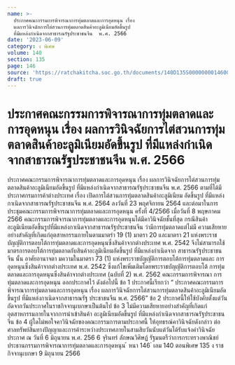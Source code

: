 ```yaml
---
name: >-
  ประกาศคณะกรรมการพิจารณาการทุ่มตลาดและการอุดหนุน เรื่อง 
  ผลการวินิจฉัยการไต่สวนการทุ่มตลาดสินค้าอะลูมิเนียมอัดขึ้นรูป 
  ที่มีแหล่งกำเนิดจากสาธารณรัฐประชาชนจีน  พ.ศ. 2566
date: '2023-06-09'
category: ง พิเศษ
volume: 140
section: 135
page: 146
source: 'https://ratchakitcha.soc.go.th/documents/140D135S0000000014600.pdf'
draft: true
---
```


# ประกาศคณะกรรมการพิจารณาการทุ่มตลาดและการอุดหนุน เรื่อง  ผลการวินิจฉัยการไต่สวนการทุ่มตลาดสินค้าอะลูมิเนียมอัดขึ้นรูป  ที่มีแหล่งกำเนิดจากสาธารณรัฐประชาชนจีน  พ.ศ. 2566

ประกาศคณะกรรมการพิจารณาการทุ่มตลาดและการอุดหนุน เรื่อง ผลการวินิจฉัยการไต่สวนการทุ่มตลาดสินค้าอะลูมิเนียมอัดขึ้นรูป ที่มีแหล่งกำเนิดจากสาธารณรัฐประชาชนจีน พ.ศ. 2566 ตามที่ได้มีประกาศกรมการค้าต่างประเทศ เรื่อง เปิดการไต่สวนการทุ่มตลาดสินค้าอะลูมิเนียม อัดขึ้นรูป ที่มีแหล่งกาเนิดจากสาธารณรัฐประชาชนจีน พ.ศ. 2564 ลงวันที่ 23 พฤศจิกายน 2564 และต่อมาในการประชุมคณะกรรมการพิจารณาการทุ่มตลาดและการอุดหนุน ครั้งที่ 4/2566 เมื่อวันที่ 8 พฤษภาคม 2566 คณะกรรมการพิจารณาการทุ่มตลาดและการอุดหนุนได้มีคาวินิจฉัยชั้นที่สุด กรณีสินค้าอะลูมิเนียมอัดขึ้นรูปที่มีแหล่งกาเนิดจากสาธารณรัฐประชาชนจีน ว่ามีการทุ่มตลาดแต่ไม่มี ความเสียหายอย่างสำคัญที่เกิดแก่อุตสาหกรรมภายในตามมาตรำ 19 (1) มาตรา 20 และมาตรา 21 แห่งพระราชบัญญัติการตอบโต้การทุ่มตลาดและการอุดหนุนซึ่งสินค้าจากต่างประเทศ พ.ศ. 2542 จึงไม่สามารถใช้มาตรการตอบโต้การทุ่มตลาดกับสินค้าอะลูมิเนียมอัดขึ้นรูป ที่มีแหล่งกำเนิดจาก สาธารณรัฐประชาชนจีน นั้น อาศัยอานาจตา มความในมาตรา 73 (1) แห่งพระราชบัญญัติการตอบโต้การทุ่มตลาดและ การอุดหนุนซึ่งสินค้าจากต่างประเทศ พ.ศ. 2542 ซึ่งแก้ไขเพิ่มเติมโดยพระราชบัญญัติการตอบโต้ การทุ่มตลาดและการอุดหนุนซึ่งสินค้าจากต่างประเทศ (ฉบับที่ 2) พ.ศ. 2562 คณะกรรมการพิจารณา การทุ่มตลาดและการอุดหนุน ออกประกาศไว้ ดังต่อไปนี้ ข้อ 1 ประกาศนี้เรียกว่า “ ประกาศคณะกรรมการพิจารณาการทุ่มตลาดและการอุดหนุน เรื่อง ผลการวินิจฉัยการไต่สวนการทุ่มตลาดสินค้าอะลูมิเนียมอัดขึ้นรูป ที่มีแหล่งกาเนิดจากสาธารณรัฐ ประชาชนจีน พ.ศ. 2566” ข้อ 2 ประกาศนี้ให้ใช้บังคับตั้งแต่วันถัดจากวันประกาศในราชกิจจานุเบกษาเป็นต้นไป ข้อ 3 ไม่มีความเสียหายอย่างสำคัญที่เกิดแก่อุตสาหกรรมภายในจากการนำเข้าสินค้า อะลูมิเนียมอัดขึ้นรูป ที่มีแหล่งกำเนิดจากสาธารณรัฐประชาชนจีน ข้อ 4 ผู้ใดไม่พอใจคาวินิจฉัยของคณะกรรมการตามประกาศนี้ ให้อุทธรณ์คาวินิจฉัยดังกล่าว ต่อศาลทรัพย์สินทางปัญญาและการค้าระหว่างประเทศภายในสามสิบวันนับแต่วันได้รับแจ้งคำวินิจฉัย ประกาศ ณ วันที่ 6 มิถุนายน พ.ศ. 256 6 จุรินทร์ ลักษณวิศิษฏ์ รัฐมนตรีว่าการกระทรวงพาณิชย์ ประธานกรรมการพิจารณาการทุ่มตลาดและการอุดหนุน ้ หนา 146 ่ เลม 140 ตอนพิเศษ 135 ง ราชกิจจานุเบกษา 9 มิถุนายน 2566
